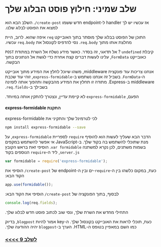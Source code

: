 # &#x202b; שלב שמיני: חילוץ פוסט הבלוג שלך

&#x202b;
אז עכשיו יש לך handler ל-endpoint חדש ששמו `create-post/`. השלב הבא הוא למצוא את הפוסט לבלוג שלנו.

&#x202b;
התוכן של הפוסט בבלוג שלך מוסתר בתוך האובייקט `req` איפה שהוא.
לרוב, היית מחלצת אותו מתוך `req.body`.
נסי להדפיס לקונסול את `req.body` עכשיו.

&#x202b;
קיבלת `undefined` ? אל תדאגי, זה בסדר.
כאשר מידע נשלח אל השרת במתודת `POST` כאובייקט `FormData`, עלינו לעשות דברים קצת אחרת כדי לגשת אל הנתונים בתוך הבקשה.

&#x202b;
אנחנו צריכות עוד פונקצית middleware, משהו שיוכל לחלץ את המידע מתוך אובייקט ה-`FormData`.
בשביל זה אנחנו נשתמש ב-`express-formidable`, זוהי עוד שכבת middleware ב-Express.
מתודה זו תחלץ את המידע מהבקשה ותהפוך אותה לזמינה בשבילך ב-`req.fields`.

&#x202b;
הפעם, `express-formidable` לא קיימת עדיין, ונצטרך להתקין אותה במיוחד.


#### &#x202b; התקנת express-formidable

&#x202b;
לכי לטרמינל שלך והתקיני את express-formidable
```bash
npm install express-formidable --save
```

&#x202b;
הדבר הבא שעליך לעשות הוא להוסיף `require` לספריית `express-formidable`, על מנת שתוכלי להשתמש בה בקוד שלך.
ב-JavaScript אי אפשר להשתמש במקפים בשמות משתנים, לכן נקרא למשתנה `var formidable`.
הוסיפי זאת בראש הקובץ `server.js`, ליד ה-`require` הנוספים בקוד
```js
var formidable = require('express-formidable');
```

&#x202b;
כעת, במקום כלשהו בין ה-`require`-ים ובין ה-endpoint של `create-post/` הוסיפי את הקוד הבא:

```js
app.use(formidable());

```

&#x202b;
לבסוף, בתוך הפונקציה של `create-post/` הוסיפי את הקוד הבא:

```js
console.log(req.fields);
```

&#x202b;
התחילי מחדש את השרת שלך, ונסי שוב לכתוב פוסט חדש לבלוג שלך.

&#x202b;
כעת, תוכלי לראות את האובייקט בקונסול שלך. ה-key אמור להיות `blogpost`, בדיוק כמו השם במאפיין בטופס ה-HTML. הערך ב-`blogpost` יהיה ההודעה שלך.

### &#x202b; [לשלב 9 >>>>](https://github.com/node-girls/express-workshop-hebrew/blob/master/step09.md)